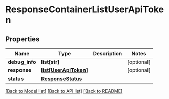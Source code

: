 # ResponseContainerListUserApiToken

## Properties
Name | Type | Description | Notes
------------ | ------------- | ------------- | -------------
**debug_info** | **list[str]** |  | [optional] 
**response** | [**list[UserApiToken]**](UserApiToken.md) |  | [optional] 
**status** | [**ResponseStatus**](ResponseStatus.md) |  | 

[[Back to Model list]](../README.md#documentation-for-models) [[Back to API list]](../README.md#documentation-for-api-endpoints) [[Back to README]](../README.md)


